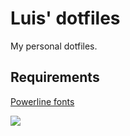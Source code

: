 # Luis' dotfiles

My personal dotfiles.

## Requirements

[Powerline fonts](https://github.com/powerline/fonts)

<img src="https://raw.githubusercontent.com/luisfcofv/dotfiles/master/screenshot.png">

